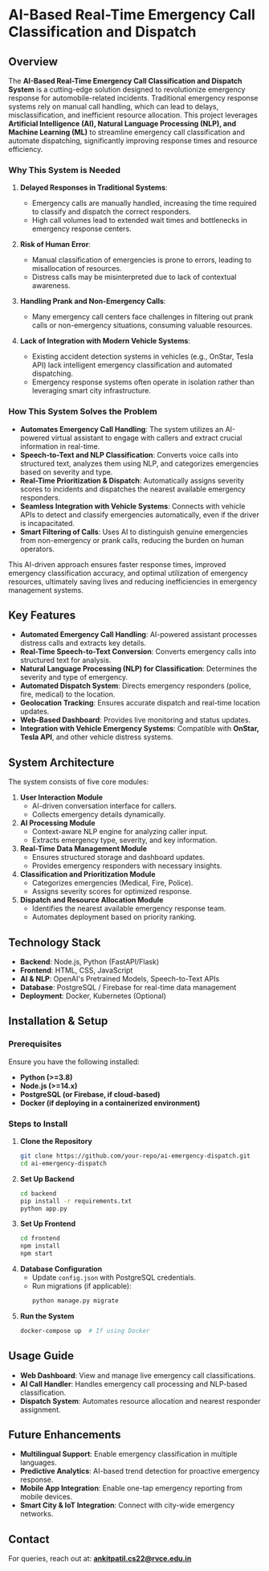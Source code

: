 # AI-Based Real-Time Emergency Call Classification and Dispatch

## Overview
The **AI-Based Real-Time Emergency Call Classification and Dispatch System** is a cutting-edge solution designed to revolutionize emergency response for automobile-related incidents. Traditional emergency response systems rely on manual call handling, which can lead to delays, misclassification, and inefficient resource allocation. This project leverages **Artificial Intelligence (AI), Natural Language Processing (NLP), and Machine Learning (ML)** to streamline emergency call classification and automate dispatching, significantly improving response times and resource efficiency.

### Why This System is Needed
1. **Delayed Responses in Traditional Systems**:
   - Emergency calls are manually handled, increasing the time required to classify and dispatch the correct responders.
   - High call volumes lead to extended wait times and bottlenecks in emergency response centers.
   
2. **Risk of Human Error**:
   - Manual classification of emergencies is prone to errors, leading to misallocation of resources.
   - Distress calls may be misinterpreted due to lack of contextual awareness.
   
3. **Handling Prank and Non-Emergency Calls**:
   - Many emergency call centers face challenges in filtering out prank calls or non-emergency situations, consuming valuable resources.
   
4. **Lack of Integration with Modern Vehicle Systems**:
   - Existing accident detection systems in vehicles (e.g., OnStar, Tesla API) lack intelligent emergency classification and automated dispatching.
   - Emergency response systems often operate in isolation rather than leveraging smart city infrastructure.

### How This System Solves the Problem
- **Automates Emergency Call Handling**: The system utilizes an AI-powered virtual assistant to engage with callers and extract crucial information in real-time.
- **Speech-to-Text and NLP Classification**: Converts voice calls into structured text, analyzes them using NLP, and categorizes emergencies based on severity and type.
- **Real-Time Prioritization & Dispatch**: Automatically assigns severity scores to incidents and dispatches the nearest available emergency responders.
- **Seamless Integration with Vehicle Systems**: Connects with vehicle APIs to detect and classify emergencies automatically, even if the driver is incapacitated.
- **Smart Filtering of Calls**: Uses AI to distinguish genuine emergencies from non-emergency or prank calls, reducing the burden on human operators.

This AI-driven approach ensures faster response times, improved emergency classification accuracy, and optimal utilization of emergency resources, ultimately saving lives and reducing inefficiencies in emergency management systems.

## Key Features
- **Automated Emergency Call Handling**: AI-powered assistant processes distress calls and extracts key details.
- **Real-Time Speech-to-Text Conversion**: Converts emergency calls into structured text for analysis.
- **Natural Language Processing (NLP) for Classification**: Determines the severity and type of emergency.
- **Automated Dispatch System**: Directs emergency responders (police, fire, medical) to the location.
- **Geolocation Tracking**: Ensures accurate dispatch and real-time location updates.
- **Web-Based Dashboard**: Provides live monitoring and status updates.
- **Integration with Vehicle Emergency Systems**: Compatible with **OnStar, Tesla API**, and other vehicle distress systems.

## System Architecture
The system consists of five core modules:
1. **User Interaction Module**
   - AI-driven conversation interface for callers.
   - Collects emergency details dynamically.
2. **AI Processing Module**
   - Context-aware NLP engine for analyzing caller input.
   - Extracts emergency type, severity, and key information.
3. **Real-Time Data Management Module**
   - Ensures structured storage and dashboard updates.
   - Provides emergency responders with necessary insights.
4. **Classification and Prioritization Module**
   - Categorizes emergencies (Medical, Fire, Police).
   - Assigns severity scores for optimized response.
5. **Dispatch and Resource Allocation Module**
   - Identifies the nearest available emergency response team.
   - Automates deployment based on priority ranking.

## Technology Stack
- **Backend**: Node.js, Python (FastAPI/Flask)
- **Frontend**: HTML, CSS, JavaScript
- **AI & NLP**: OpenAI's Pretrained Models, Speech-to-Text APIs
- **Database**: PostgreSQL / Firebase for real-time data management
- **Deployment**: Docker, Kubernetes (Optional)

## Installation & Setup
### Prerequisites
Ensure you have the following installed:
- **Python (>=3.8)**
- **Node.js (>=14.x)**
- **PostgreSQL (or Firebase, if cloud-based)**
- **Docker (if deploying in a containerized environment)**

### Steps to Install
1. **Clone the Repository**
   ```bash
   git clone https://github.com/your-repo/ai-emergency-dispatch.git
   cd ai-emergency-dispatch
   ```
2. **Set Up Backend**
   ```bash
   cd backend
   pip install -r requirements.txt
   python app.py
   ```
3. **Set Up Frontend**
   ```bash
   cd frontend
   npm install
   npm start
   ```
4. **Database Configuration**
   - Update `config.json` with PostgreSQL credentials.
   - Run migrations (if applicable):
     ```bash
     python manage.py migrate
     ```
5. **Run the System**
   ```bash
   docker-compose up  # If using Docker
   ```

## Usage Guide
- **Web Dashboard**: View and manage live emergency call classifications.
- **AI Call Handler**: Handles emergency call processing and NLP-based classification.
- **Dispatch System**: Automates resource allocation and nearest responder assignment.

## Future Enhancements
- **Multilingual Support**: Enable emergency classification in multiple languages.
- **Predictive Analytics**: AI-based trend detection for proactive emergency response.
- **Mobile App Integration**: Enable one-tap emergency reporting from mobile devices.
- **Smart City & IoT Integration**: Connect with city-wide emergency networks.



## Contact
For queries, reach out at: **ankitpatil.cs22@rvce.edu.in**
